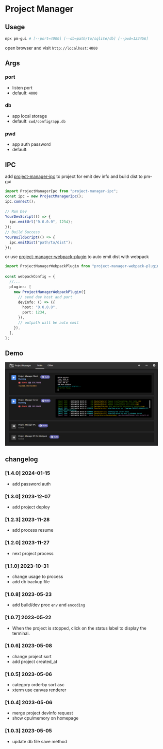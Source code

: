 # Project Manager

## Usage

```bash
npx pm-gui # [--port=4000] [--db=path/to/sqlite/db] [--pwd=123456]
```

open browser and visit `http://localhost:4000`

## Args

### port

- listen port
- default: `4000`

### db

- app local storage
- default: `cwd/config/app.db`

### pwd

- app auth password
- default:

## IPC

add [project-manager-ipc](https://www.npmjs.com/package/project-manager-ipc) to project for
emit dev info and build dist to pm-gui

```ts
import ProjectManagerIpc from "project-manager-ipc";
const ipc = new ProjectManagerIpc();
ipc.connect();

// Run Dev
YourDevScript(() => {
  ipc.emitUrl("0.0.0.0", 1234);
});
// Build Success
YourBuildScript(() => {
  ipc.emitDist("path/to/dist");
});
```

or use [project-manager-webpack-plugin](https://www.npmjs.com/package/project-manager-webpack-plugin) to auto emit dist with webpack

```ts
import ProjectManagerWebpackPlugin from "project-manager-webpack-plugin";

const webpackConfig = {
  //...
  plugins: [
    new ProjectManagerWebpackPlugin({
      // send dev host and port
      devInfo: () => ({
        host: "0.0.0.0",
        port: 1234,
      }),
      // outpath will be auto emit
    }),
  ],
};
```

## Demo

![image](./docs/main.png)

## changelog

### [1.4.0] 2024-01-15

- add password auth

### [1.3.0] 2023-12-07

- add project deploy

### [1.2.3] 2023-11-28

- add process resume

### [1.2.0] 2023-11-27

- next project process

### [1.1.0] 2023-10-31

- change usage to process
- add db backup file

### [1.0.8] 2023-05-23

- add build/dev proc `env` and `encoding`

### [1.0.7] 2023-05-22

- When the project is stopped, click on the status label to display the terminal.

### [1.0.6] 2023-05-08

- change project sort
- add project created_at

### [1.0.5] 2023-05-06

- category orderby sort asc
- xterm use canvas renderer

### [1.0.4] 2023-05-06

- merge project devInfo request
- show cpu/memory on homepage

### [1.0.3] 2023-05-05

- update db file save method
